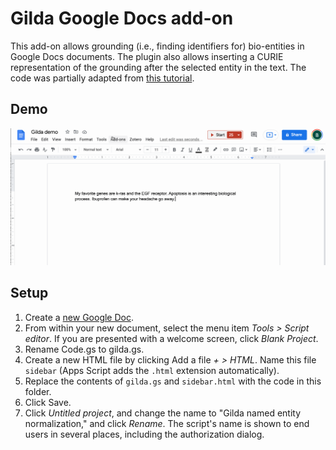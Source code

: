 Gilda Google Docs add-on
========================

This add-on allows grounding (i.e., finding identifiers for) bio-entities in
Google Docs documents. The plugin also allows inserting a CURIE representation
of the grounding after the selected entity in the text. The code was partially
adapted from [this tutorial](https://developers.google.com/apps-script/add-ons/editors/docs/quickstart/translate#sidebar.html).

Demo
----

![Gilda Google Docs plugin](gilda_google_docs_v2.gif)

Setup
-----
1. Create a [new Google Doc](https://docs.google.com/document/create).
2. From within your new document, select the menu item *Tools > Script editor*.
   If you are presented with a welcome screen, click *Blank Project*.
3. Rename Code.gs to gilda.gs.
4. Create a new HTML file by clicking Add a file *+ > HTML*. Name this file
   `sidebar` (Apps Script adds the `.html` extension automatically).
5. Replace the contents of `gilda.gs` and `sidebar.html` with the code in this
   folder.
6. Click Save.
7. Click *Untitled project*, and change the name to
   "Gilda named entity normalization," and click *Rename*. The script's name is
   shown to end users in several places, including the authorization dialog.
